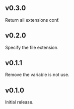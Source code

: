 ## v0.3.0

Return all extensions conf.

## v0.2.0

Specify the file extension.

## v0.1.1

Remove the variable is not use.

## v0.1.0

Initial release.
